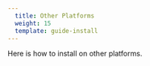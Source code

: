 ```yaml
---
  title: Other Platforms
  weight: 15
  template: guide-install
---
```


Here is how to install on other platforms.
